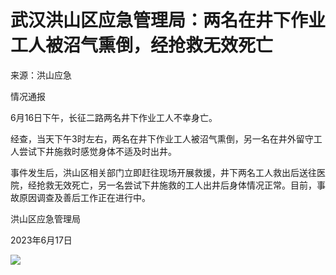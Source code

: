 

# 武汉洪山区应急管理局：两名在井下作业工人被沼气熏倒，经抢救无效死亡

来源：洪山应急

情况通报

6月16日下午，长征二路两名井下作业工人不幸身亡。

经查，当天下午3时左右，两名在井下作业工人被沼气熏倒，另一名在井外留守工人尝试下井施救时感觉身体不适及时出井。

事件发生后，洪山区相关部门立即赶往现场开展救援，井下两名工人救出后送往医院，经抢救无效死亡，另一名尝试下井施救的工人出井后身体情况正常。目前，事故原因调查及善后工作正在进行中。

洪山区应急管理局

2023年6月17日

![](https://inews.gtimg.com/om_bt/OJAblXYO6eVCy0b_0zOSJu1bNVNOGV9jwl4Cj0ivhjLKkAA/1000)

